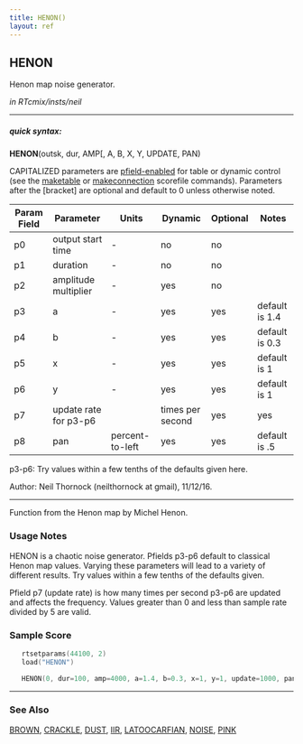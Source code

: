 ```yaml
---
title: HENON()
layout: ref
---
```


## HENON

Henon map noise generator.

*in RTcmix/insts/neil*  
  

-----

##### quick syntax:

**HENON**(outsk, dur, AMP\[, A, B, X, Y, UPDATE, PAN)

CAPITALIZED parameters are [pfield-enabled](pfield-enabled.html) for
table or dynamic control (see the
[maketable](../scorefile/maketable.html) or
[makeconnection](../scorefile/makeconnection.html) scorefile
commands). Parameters after the \[bracket\] are optional and default to
0 unless otherwise noted.


Param Field	| Parameter | Units | Dynamic | Optional | Notes
----------- | --------- | ----- | -------- | --------- | ---------
p0 | output start time |  -  | no | no | 
p1 | duration |  -  | no | no | 
p2 | amplitude multiplier |  -  | yes | no | 
p3 | a |  -  | yes | yes | default is 1.4 | 
p4 | b |  -  | yes | yes | default is 0.3 | 
p5 | x |  -  | yes | yes | default is 1 | 
p6 | y |  -  | yes | yes | default is 1 | 
p7 | update rate for p3-p6 | | times per second  | yes | yes | default is 1000 | 
p8 | pan | percent-to-left | yes | yes | default is .5 | 

   p3-p6: Try values within a few tenths of the defaults given here.

   Author: Neil Thornock (neilthornock at gmail), 11/12/16.

  

-----

  
Function from the Henon map by Michel Henon.

### Usage Notes

HENON is a chaotic noise generator. Pfields p3-p6 default to classical
Henon map values. Varying these parameters will lead to a variety of
different results. Try values within a few tenths of the defaults given.

Pfield p7 (update rate) is how many times per second p3-p6 are updated
and affects the frequency. Values greater than 0 and less than sample
rate divided by 5 are valid.

### Sample Score

```cpp
   rtsetparams(44100, 2)
   load("HENON")

   HENON(0, dur=100, amp=4000, a=1.4, b=0.3, x=1, y=1, update=1000, pan=0.5)
```

  

-----

### See Also

[BROWN](BROWN.html), [CRACKLE](CRACKLE.html), [DUST](DUST.html),
[IIR](IIR.html), [LATOOCARFIAN](LATOOCARFIAN.html), [NOISE](NOISE.html),
[PINK](PINK.html)

